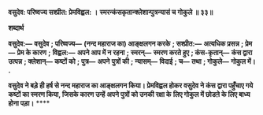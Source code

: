 **वसुदेव: परिष्वज्य सश्प्रीत: प्रेमविह्वल: ।** **स्मरन्कंसकृतान्क्लेशान्पुत्रन्यासं च गोकुले ॥ ३३॥** 

**शब्दार्थ** 

**वसुदेव:—** **वसुदेव** **; परिष्वज्य—** **(नन्द महाराज का) आङ्क्षलगन करके** **; सश्प्रीत:—** **अत्यधिक प्रसन्न** **; प्रेम—** **प्रेम के कारण** **;** **विह्वल:—** **अपने आप में न रहना** **; स्मरन्—** **स्मरण करते हुए** **; कंस-कृतान्—** **कंस द्वारा उत्पन्न** **; क्लेशान्—** **कष्टों को** **; पुत्र—** **अपने** **पुत्रों की** **; न्यासम्—** **विदाई** **; च—** **तथा** **; गोकुले—** **गोकुल में।** **.** 

**वसुदेव ने बड़े ही हर्ष से नन्द महाराज का आङ्क्षलगन किया। प्रेमविह्वल होकर वसुदेव ने कंस** **द्वारा पहुँचाए गये कष्टों का स्मरण किया, जिसके कारण उन्हें अपने पुत्रों को उनकी रक्षा के** **लिए गोकुल में छोडऩे के लिए बाध्य होना पड़ा।** **** 